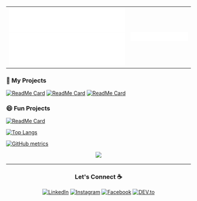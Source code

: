 
<table>

  <tr>
    <td align="center">
      <img alt="" width="600" src="https://github.com/atdepo/atdepo/blob/main/header.svg">
      <img alt="" width="600" src="https://github.com/atdepo/atdepo/blob/main/repo.svg">
    </td>
    <td>
      <img alt="" width="600" src="https://github.com/atdepo/atdepo/blob/main/pull_metrics.svg">
    </td>
  </tr>
</table>

### 🚀 My Projects

[![ReadMe Card](https://github-readme-stats.vercel.app/api/pin/?username=StefanoLambiase&repo=biblionet&title_color=FFF&text_color=FFF&icon_color=FFF&bg_color=35,FF4C1D,9B0063)](https://github.com/StefanoLambiase/biblionet)
[![ReadMe Card](https://github-readme-stats.vercel.app/api/pin/?username=atdepo&repo=iSport-an-ESport-Tournament-Manager&title_color=FFF&text_color=FFF&icon_color=FFF&bg_color=35,FF4C1D,9B0063)](https://github.com/atdepo/iSport-an-ESport-Tournament-Manager)
[![ReadMe Card](https://github-readme-stats.vercel.app/api/pin/?username=atdepo&repo=Progetto-Gestione-Edile&title_color=FFF&text_color=FFF&icon_color=FFF&bg_color=35,FF4C1D,9B0063)](https://github.com/atdepo/Progetto-Gestione-Edile)


   
### 😄 Fun Projects

[![ReadMe Card](https://github-readme-stats.vercel.app/api/pin/?username=atdepo&repo=csnake&title_color=FFF&text_color=FFF&icon_color=FFF&bg_color=35,0050FF,00AAFF)](https://github.com/atdepo/csnake)

[![Top Langs](https://github-readme-stats.vercel.app/api/top-langs/?username=atdepo)](https://github.com/anuraghazra/github-readme-stats)

[![GitHub metrics](https://metrics.lecoq.io/atdepo?template=terminal&languages=1)](https://github.com/lowlighter/metrics)
<p align="center">
  <img src = "https://komarev.com/ghpvc/?username=atdepo&color=red">
</p>







---

<h3 align="center">Let's Connect ☕</h3>
<p align="center"> 
  <a href="https://www.linkedin.com/in/antonio-della-porta-284800198/" target="_blank"><img src="https://img.shields.io/badge/LinkedIn-%230077B5.svg?&style=flat-square&logo=linkedin&logoColor=white"  alt="LinkedIn"></a>
  <a href="https://www.instagram.com/thatset.h/" target="_blank"><img src="https://img.shields.io/badge/Instagram-%23E4405F.svg?&style=flat-square&logo=instagram&logoColor=white" alt="Instagram"></a>
  <a href="https://www.facebook.com/antonio.dellaporta.161/" target="_blank"><img src="https://img.shields.io/badge/Facebook-%231877F2.svg?&style=flat-square&logo=facebook&logoColor=white" alt="Facebook"></a>
  <a href="https://dev.to/atdepo" target="_blank"><img src="https://img.shields.io/badge/DEV-%230A0A0A.svg?&style=flat-square&logo=DEV.to&logoColor=white" alt="DEV.to"></a>
</p>




<!--
**atdepo/atdepo** is a ✨ _special_ ✨ repository because its `README.md` (this file) appears on your GitHub profile.

Here are some ideas to get you started:

- 🔭 I’m currently working on ...
- 🌱 I’m currently learning ...
- 👯 I’m looking to collaborate on ...
- 🤔 I’m looking for help with ...
- 💬 Ask me about ...
- 📫 How to reach me: ...
- 😄 Pronouns: ...
- ⚡ Fun fact: ...
-->
